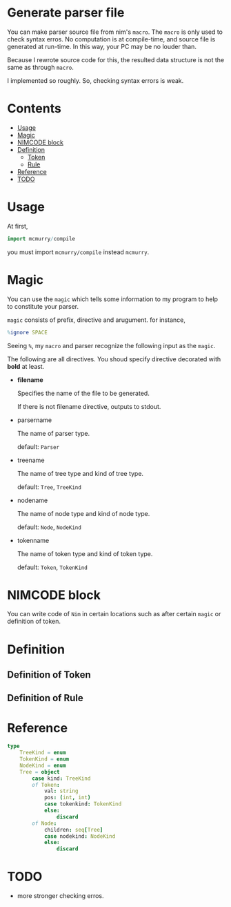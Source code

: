 # Generate parser file
You can make parser source file from nim's ``macro``.
The ``macro`` is only used to check syntax erros. No computation is at compile-time, and source file is generated at run-time.
In this way, your PC may be no louder than.

Because I rewrote source code for this, the resulted data structure is not the same as through ``macro``.

I implemented so roughly. So, checking syntax errors is weak.

# Contents
* [Usage](#Usage)
* [Magic](#Magic)
* [NIMCODE block](#NIMCODE-block)
* [Definition](#Definition)
    * [Token](#Definition-of-token)
    * [Rule](#Definition-of-rule)
* [Reference](#Reference)
* [TODO](#TODO)

# Usage
At first,
```nim
import mcmurry/compile
```
you must import ``mcmurry/compile`` instead ``mcmurry``.

# Magic
You can use the ``magic`` which tells some information to my program to help to constitute your parser.

``magic`` consists of prefix, directive and arugument.
for instance,
```nim
%ignore SPACE
```

Seeing `%`, my ``macro`` and parser recognize the following input as the ``magic``.

The following are all directives.
You shoud specify directive decorated with **bold** at least.
* **filename**

    Specifies the name of the file to be generated.

    If there is not filename directive, outputs to stdout.
* parsername

    The name of parser type.

    default: ``Parser``

* treename

    The name of tree type and kind of tree type.

    default: ``Tree``, ``TreeKind``
* nodename

    The name of node type and kind of node type.

    default: ``Node``, ``NodeKind``

* tokenname

    The name of token type and kind of token type.

    default: ``Token``, ``TokenKind``

# NIMCODE block
You can write code of ``Nim`` in certain locations such as after certain ``magic`` or definition of token.

# Definition

## Definition of Token

## Definition of Rule

# Reference

```nim
type
    TreeKind = enum
    TokenKind = enum
    NodeKind = enum
    Tree = object
        case kind: TreeKind
        of Token:
            val: string
            pos: (int, int)
            case tokenkind: TokenKind
            else:
                discard
        of Node:
            children: seq[Tree]
            case nodekind: NodeKind
            else:
                discard
```

# TODO
* more stronger checking erros.